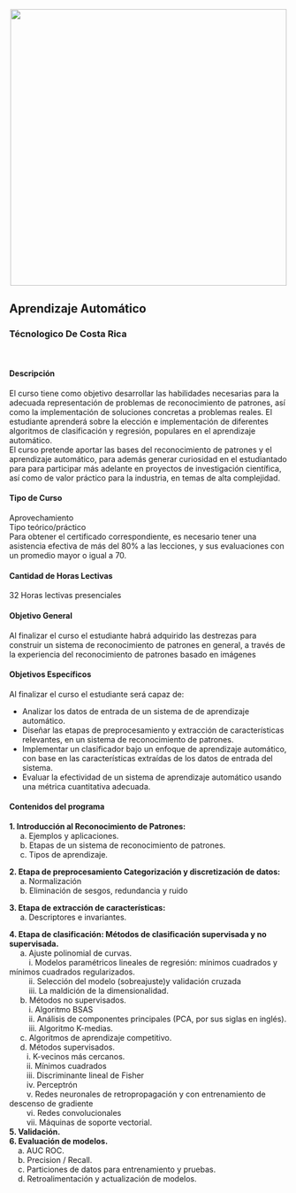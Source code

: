 <center><img src="logo.png" width="500"/></center>

## Aprendizaje Automático
### Técnologico De Costa Rica
<br>

#### Descripción
El curso tiene como objetivo desarrollar las habilidades necesarias para la adecuada representación de problemas de
reconocimiento de patrones, así como la implementación de soluciones concretas a problemas reales. El estudiante
aprenderá sobre la elección e implementación de diferentes algoritmos de clasificación y regresión, populares en el
aprendizaje automático. <br>
El curso pretende aportar las bases del reconocimiento de patrones y el aprendizaje automático, para además generar
curiosidad en el estudiantado para para participar más adelante en proyectos de investigación científica, así como de
valor práctico
para la industria, en temas de alta complejidad.


#### Tipo de Curso
Aprovechamiento <br>
Tipo teórico/práctico <br>
Para obtener el certificado correspondiente, es necesario tener
una asistencia efectiva de más del 80% a las lecciones, y sus
evaluaciones con un promedio mayor o igual a 70.

#### Cantidad de Horas Lectivas
32 Horas lectivas presenciales

#### Objetivo General
Al finalizar el curso el estudiante habrá adquirido las destrezas para construir un sistema de reconocimiento de patrones
en general, a través de la experiencia del reconocimiento de patrones basado en imágenes

#### Objetivos Específicos
Al finalizar el curso el estudiante será capaz de: <br>
- Analizar los datos de entrada de un sistema de de aprendizaje automático.
- Diseñar las etapas de preprocesamiento y extracción de características relevantes, en un sistema de reconocimiento de patrones.
- Implementar un clasificador bajo un enfoque de aprendizaje automático, con base en las características extraídas de los datos de entrada del sistema.
- Evaluar la efectividad de un sistema de aprendizaje automático usando una métrica cuantitativa adecuada.

#### Contenidos del programa
<b>1. Introducción al Reconocimiento de Patrones:</b> <br>
&nbsp;&nbsp;&nbsp;&nbsp; a. Ejemplos y aplicaciones.<br>
&nbsp;&nbsp;&nbsp;&nbsp; b. Etapas de un sistema de reconocimiento de patrones.<br>
&nbsp;&nbsp;&nbsp;&nbsp; c. Tipos de aprendizaje.<br>

<b>2. Etapa de preprocesamiento Categorización y discretización de datos:</b> <br>
&nbsp;&nbsp;&nbsp;&nbsp; a. Normalización <br>
&nbsp;&nbsp;&nbsp;&nbsp; b. Eliminación de sesgos, redundancia y ruido <br>

<b>3. Etapa de extracción de características:</b> <br>
&nbsp;&nbsp;&nbsp;&nbsp; a. Descriptores e invariantes. <br>

<b>4. Etapa de clasificación: Métodos de clasificación supervisada y no supervisada. </b> <br>
&nbsp;&nbsp;&nbsp;&nbsp; a.  Ajuste polinomial de curvas.<br>
&nbsp;&nbsp;&nbsp;&nbsp;&nbsp;&nbsp;&nbsp;&nbsp; i. Modelos paramétricos lineales de regresión: mínimos cuadrados y mínimos cuadrados regularizados. <br>
&nbsp;&nbsp;&nbsp;&nbsp;&nbsp;&nbsp;&nbsp;&nbsp; ii. Selección del modelo (sobreajuste)y validación cruzada <br>
&nbsp;&nbsp;&nbsp;&nbsp;&nbsp;&nbsp;&nbsp;&nbsp; iii. La maldición de la dimensionalidad. <br>
&nbsp;&nbsp;&nbsp;&nbsp; b. Métodos no supervisados.<br>
&nbsp;&nbsp;&nbsp;&nbsp;&nbsp;&nbsp;&nbsp;&nbsp; i. Algoritmo BSAS <br>
&nbsp;&nbsp;&nbsp;&nbsp;&nbsp;&nbsp;&nbsp;&nbsp; ii. Análisis de componentes principales (PCA, por sus siglas en inglés). <br>
&nbsp;&nbsp;&nbsp;&nbsp;&nbsp;&nbsp;&nbsp;&nbsp; iii. Algoritmo K-medias. <br>
&nbsp;&nbsp;&nbsp;&nbsp; c. Algoritmos de aprendizaje competitivo.<br>
&nbsp;&nbsp;&nbsp;&nbsp; d. Métodos supervisados.<br>
&nbsp;&nbsp;&nbsp;&nbsp;&nbsp;&nbsp;&nbsp;&nbsp;i. K-vecinos más cercanos. <br>
&nbsp;&nbsp;&nbsp;&nbsp;&nbsp;&nbsp;&nbsp;&nbsp;ii. Mínimos cuadrados <br>
&nbsp;&nbsp;&nbsp;&nbsp;&nbsp;&nbsp;&nbsp;&nbsp;iii. Discriminante lineal de Fisher <br>
&nbsp;&nbsp;&nbsp;&nbsp;&nbsp;&nbsp;&nbsp;&nbsp;iv. Perceptrón <br>
&nbsp;&nbsp;&nbsp;&nbsp;&nbsp;&nbsp;&nbsp;&nbsp;v. Redes neuronales de retropropagación y con entrenamiento de descenso de gradiente <br>
&nbsp;&nbsp;&nbsp;&nbsp;&nbsp;&nbsp;&nbsp;&nbsp;vi. Redes convolucionales <br>
&nbsp;&nbsp;&nbsp;&nbsp;&nbsp;&nbsp;&nbsp;&nbsp;vii. Máquinas de soporte vectorial. <br>
<b>5. Validación. </b> <br>
<b>6. Evaluación de modelos. </b> <br>
&nbsp;&nbsp;&nbsp;&nbsp;a. AUC ROC.<br>
&nbsp;&nbsp;&nbsp;&nbsp;b. Precision / Recall.<br>
&nbsp;&nbsp;&nbsp;&nbsp;c. Particiones de datos para entrenamiento y pruebas.<br>
&nbsp;&nbsp;&nbsp;&nbsp;d. Retroalimentación y actualización de modelos.<br>

